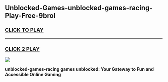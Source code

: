 
## Unblocked-Games-unblocked-games-racing-Play-Free-9brol
<h3>
<a href="https://premium76.site?title=unblocked-games-racing&ref=15A">CLICK TO PLAY</a></h3>
<hr>

<h3>
<a href="https://premium76.site?title=unblocked-games-racing&ref=15A">CLICK 2 PLAY</a>
  
</h3>

<a href="https://premium76.site?title=unblocked-games-racing&ref=15A"><img src="https://clearcache.store/games.png"></a>


**unblocked-games-racing games unblocked: Your Gateway to Fun and Accessible Online Gaming**

